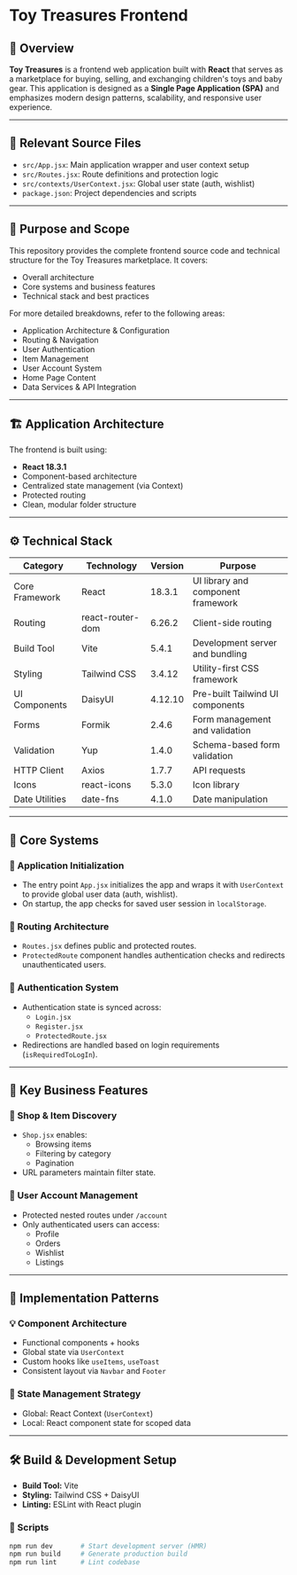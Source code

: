 # Toy Treasures Frontend

## 📌 Overview

**Toy Treasures** is a frontend web application built with **React** that serves as a marketplace for buying, selling, and exchanging children's toys and baby gear. This application is designed as a **Single Page Application (SPA)** and emphasizes modern design patterns, scalability, and responsive user experience.

---

## 🧩 Relevant Source Files

- `src/App.jsx`: Main application wrapper and user context setup
- `src/Routes.jsx`: Route definitions and protection logic
- `src/contexts/UserContext.jsx`: Global user state (auth, wishlist)
- `package.json`: Project dependencies and scripts

---

## 🎯 Purpose and Scope

This repository provides the complete frontend source code and technical structure for the Toy Treasures marketplace. It covers:

- Overall architecture
- Core systems and business features
- Technical stack and best practices

For more detailed breakdowns, refer to the following areas:
- Application Architecture & Configuration
- Routing & Navigation
- User Authentication
- Item Management
- User Account System
- Home Page Content
- Data Services & API Integration

---

## 🏗️ Application Architecture

The frontend is built using:

- **React 18.3.1**
- Component-based architecture
- Centralized state management (via Context)
- Protected routing
- Clean, modular folder structure

---

## ⚙️ Technical Stack

| Category            | Technology         | Version   | Purpose                              |
|---------------------|--------------------|-----------|--------------------------------------|
| Core Framework      | React              | 18.3.1    | UI library and component framework   |
| Routing             | react-router-dom   | 6.26.2    | Client-side routing                  |
| Build Tool          | Vite               | 5.4.1     | Development server and bundling      |
| Styling             | Tailwind CSS       | 3.4.12    | Utility-first CSS framework          |
| UI Components       | DaisyUI            | 4.12.10   | Pre-built Tailwind UI components     |
| Forms               | Formik             | 2.4.6     | Form management and validation       |
| Validation          | Yup                | 1.4.0     | Schema-based form validation         |
| HTTP Client         | Axios              | 1.7.7     | API requests                         |
| Icons               | react-icons        | 5.3.0     | Icon library                         |
| Date Utilities      | date-fns           | 4.1.0     | Date manipulation                    |

---

## 🧠 Core Systems

### 🔁 Application Initialization

- The entry point `App.jsx` initializes the app and wraps it with `UserContext` to provide global user data (auth, wishlist).
- On startup, the app checks for saved user session in `localStorage`.

### 🧭 Routing Architecture

- `Routes.jsx` defines public and protected routes.
- `ProtectedRoute` component handles authentication checks and redirects unauthenticated users.

### 🔐 Authentication System

- Authentication state is synced across:
  - `Login.jsx`
  - `Register.jsx`
  - `ProtectedRoute.jsx`
- Redirections are handled based on login requirements (`isRequiredToLogIn`).

---

## 🛒 Key Business Features

### 🏬 Shop & Item Discovery

- `Shop.jsx` enables:
  - Browsing items
  - Filtering by category
  - Pagination
- URL parameters maintain filter state.

### 👤 User Account Management

- Protected nested routes under `/account`
- Only authenticated users can access:
  - Profile
  - Orders
  - Wishlist
  - Listings

---

## 🧱 Implementation Patterns

### 💡 Component Architecture

- Functional components + hooks
- Global state via `UserContext`
- Custom hooks like `useItems`, `useToast`
- Consistent layout via `Navbar` and `Footer`

### 🧠 State Management Strategy

- Global: React Context (`UserContext`)
- Local: React component state for scoped data

---

## 🛠️ Build & Development Setup

- **Build Tool:** Vite
- **Styling:** Tailwind CSS + DaisyUI
- **Linting:** ESLint with React plugin

### 🔧 Scripts

```bash
npm run dev       # Start development server (HMR)
npm run build     # Generate production build
npm run lint      # Lint codebase
